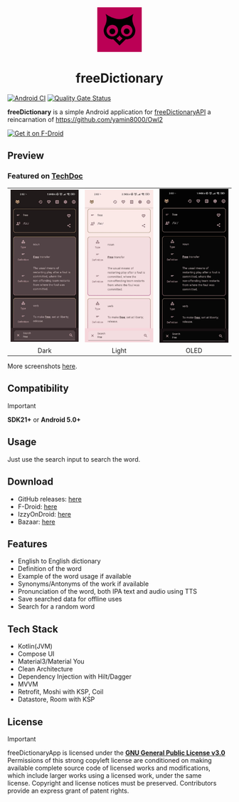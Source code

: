 <div align="center">
<img src="app/src/main/ic_launcher-playstore.png"
    alt="Get it on F-Droid"
    height="100">
<h1>freeDictionary</h1>
</div>

[![Android CI](https://github.com/yamin8000/freeDictionaryApp/actions/workflows/android.yml/badge.svg)](https://github.com/yamin8000/freeDictionaryApp/actions/workflows/android.yml)
[![Quality Gate Status](https://sonarcloud.io/api/project_badges/measure?project=yamin8000_freeDictionaryApp&metric=alert_status)](https://sonarcloud.io/summary/new_code?id=yamin8000_freeDictionaryApp)

**freeDictionary** is a simple Android application
for [freeDictionaryAPI](https://dictionaryapi.dev/) a reincarnation
of https://github.com/yamin8000/Owl2

[<img src="https://fdroid.gitlab.io/artwork/badge/get-it-on.png"
alt="Get it on F-Droid"
height="80">](https://f-droid.org/packages/io.github.yamin8000.owl)

## Preview

### Featured on [TechDoc](https://www.youtube.com/watch?v=vlf0jEFHR74&t=59s)

<table>
<tr>
<td><img src="/fastlane/metadata/android/en-US/images/phoneScreenshots/1.jpg" alt="preview" width="200"/></td>
<td><img src="/fastlane/metadata/android/en-US/images/phoneScreenshots/2.jpg" alt="preview" width="200"/></td>
<td><img src="/fastlane/metadata/android/en-US/images/phoneScreenshots/3.jpg" alt="preview" width="200"/></td>
</tr>
<tr>
<td align="center">Dark</td>
<td align="center">Light</td>
<td align="center">OLED</td>
</tr>
</table>

More screenshots [here](./screenshots).

## Compatibility

> [!important]
> **SDK21+** or **Android 5.0+**

## Usage

Just use the search input to search the word.

## Download

- GitHub releases: [here](https://github.com/yamin8000/freeDictionaryApp/releases)
- F-Droid: [here](https://f-droid.org/packages/io.github.yamin8000.owl)
- IzzyOnDroid: [here](https://apt.izzysoft.de/fdroid/index/apk/io.github.yamin8000.owl)
- Bazaar: [here](https://cafebazaar.ir/app/io.github.yamin8000.owl)

## Features

- English to English dictionary
- Definition of the word
- Example of the word usage if available
- Synonyms/Antonyms of the work if available
- Pronunciation of the word, both IPA text and audio using TTS
- Save searched data for offline uses
- Search for a random word

## Tech Stack

- Kotlin(JVM)
- Compose UI
- Material3/Material You
- Clean Architecture
- Dependency Injection with Hilt/Dagger
- MVVM
- Retrofit, Moshi with KSP, Coil
- Datastore, Room with KSP

## License

> [!important]
> freeDictionaryApp is licensed under the **[GNU General Public License v3.0](./LICENSE)**  
> Permissions of this strong copyleft license are conditioned on making  
> available complete source code of licensed works and modifications,  
> which include larger works using a licensed work, under the same  
> license. Copyright and license notices must be preserved. Contributors  
> provide an express grant of patent rights.
